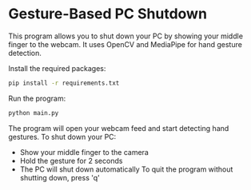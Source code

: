 # Gesture-Based PC Shutdown

This program allows you to shut down your PC by showing your middle finger to the webcam. It uses OpenCV and MediaPipe for hand gesture detection.


Install the required packages:
```bash
pip install -r requirements.txt
```

 Run the program:
```bash
python main.py
```

The program will open your webcam feed and start detecting hand gestures.
To shut down your PC:
  - Show your middle finger to the camera
  - Hold the gesture for 2 seconds
  - The PC will shut down automatically
To quit the program without shutting down, press 'q'
